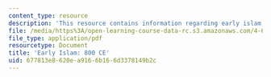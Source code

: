```yaml
---
content_type: resource
description: 'This resource contains information regarding early islam: 800 CE.'
file: /media/https%3A/open-learning-course-data-rc.s3.amazonaws.com/4-605-introduction-to-the-history-and-theory-of-architecture-spring-2012/677813e8620ea9166b166d3378149b2c_MIT4_605S12_lec17.pdf
file_type: application/pdf
resourcetype: Document
title: 'Early Islam: 800 CE'
uid: 677813e8-620e-a916-6b16-6d3378149b2c
---
```

